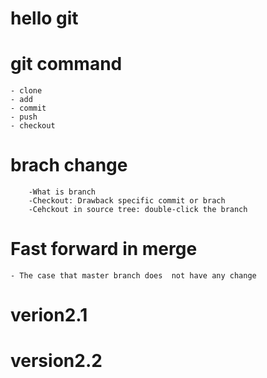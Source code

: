 # hello git

# git command
	- clone 
	- add
	- commit
	- push 
	- checkout
 		
 		 
# brach change
		-What is branch 
		-Checkout: Drawback specific commit or brach
		-Cehckout in source tree: double-click the branch
		

# Fast forward in merge 
	- The case that master branch does  not have any change 



# verion2.1
# version2.2

